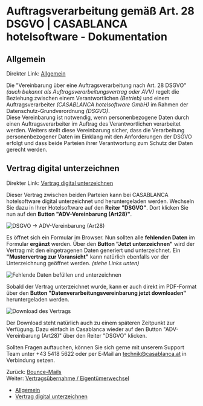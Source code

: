 # Auftragsverarbeitung gemäß Art. 28 DSGVO | CASABLANCA hotelsoftware - Dokumentation

## Allgemein

Direkter Link: [Allgemein](https://docs.casablanca.at/faq/dsgvo/#allgemein)

Die "Vereinbarung über eine Auftragsverarbeitung nach Art. 28 DSGVO" *(auch bekannt als Auftragsverarbeitungsvertrag oder AVV)* regelt die Beziehung zwischen einem Verantwortlichen *(Betrieb)* und einem Auftragsverarbeiter *(CASABLANCA hotelsoftware GmbH)* im Rahmen der Datenschutz-Grundverordnung *(DSGVO)*.  
Diese Vereinbarung ist notwendig, wenn personenbezogene Daten durch einen Auftragsverarbeiter im Auftrag des Verantwortlichen verarbeitet werden. Weiters stellt diese Vereinbarung sicher, dass die Verarbeitung personenbezogener Daten im Einklang mit den Anforderungen der DSGVO erfolgt und dass beide Parteien ihrer Verantwortung zum Schutz der Daten gerecht werden.

## Vertrag digital unterzeichnen

Direkter Link: [Vertrag digital unterzeichnen](https://docs.casablanca.at/faq/dsgvo/#vertrag-digital-unterzeichnen)

Dieser Vertrag zwischen beiden Parteien kann bei CASABLANCA hotelsoftware digital unterzeichnet und heruntergeladen werden. Wechseln Sie dazu in Ihrer Hotelsoftware auf den **Reiter "DSGVO"**. Dort klicken Sie nun auf den **Button "ADV-Vereinbarung (Art28)"**.

![DSGVO -> ADV-Vereinbarung (Art28)](https://docs.casablanca.at/assets/images/adv_vereinbarung_dsgvo_button-b969ccf88615de847e5d096134b417dd.png "DSGVO -> ADV-Vereinbarung (Art28)")

Es öffnet sich ein Formular im Browser. Nun sollten alle **fehlenden Daten** im Formular **ergänzt** werden. Über den **Button "Jetzt unterzeichnen"** wird der Vertrag mit den eingetragenen Daten generiert und unterzeichnet. Ein **"Mustervertrag zur Voransicht"** kann natürlich ebenfalls vor der Unterzeichnung geöffnet werden. *(siehe Links unten)*

![Fehlende Daten befüllen und unterzeichnen](https://docs.casablanca.at/assets/images/insert_data_and_confirm-4bca4b685694b9a4bf10806e9eff0a8f.png "Fehlende Daten befüllen und unterzeichnen")

Sobald der Vertrag unterzeichnet wurde, kann er auch direkt im PDF-Format über den **Button "Datenverarbeitungsvereinbarung jetzt downloaden"** heruntergeladen werden.

![Download des Vertrags](https://docs.casablanca.at/assets/images/readytodownload-d56eaec0ed8ee743270f03bae4e66873.png "Download des Vertrags")

Der Download steht natürlich auch zu einem späteren Zeitpunkt zur Verfügung. Dazu einfach in Casablanca wieder auf den Button "ADV-Vereinbarung (Art28)" über den Reiter "DSGVO" klicken.

Sollten Fragen auftauchen, können Sie sich gerne mit unserem Support Team unter +43 5418 5622 oder per E‑Mail an [technik@casablanca.at](mailto:technik@casablanca.at) in Verbindung setzen.

Zurück: [Bounce-Mails](https://docs.casablanca.at/faq/info_help/bounce_mails)  
Weiter: [Vertragsübernahme / Eigentümerwechsel](https://docs.casablanca.at/faq/customer_change/)

* [Allgemein](https://docs.casablanca.at/faq/dsgvo/#allgemein)
* [Vertrag digital unterzeichnen](https://docs.casablanca.at/faq/dsgvo/#vertrag-digital-unterzeichnen)
